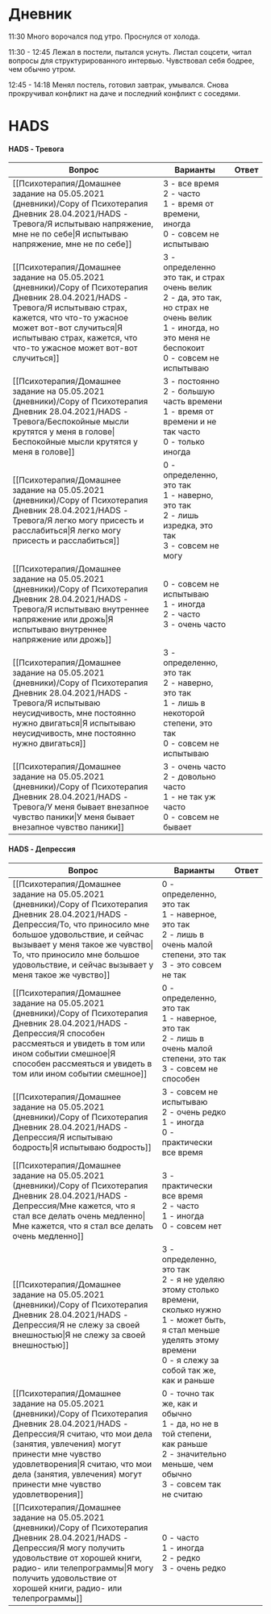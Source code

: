 # Дневник

11:30 Много ворочался под утро. Проснулся от холода.

11:30 - 12:45 Лежал в постели, пытался уснуть. Листал соцсети, читал вопросы для структурированного интервью. Чувствовал себя бодрее, чем обычно утром.

12:45 - 14:18 Менял постель, готовил завтрак, умывался. Снова прокручивал конфликт на даче и последний конфликт с соседями.

# HADS

#### HADS - Тревога

|Вопрос|Варианты|Ответ|
|---|---|---|
|[[Психотерапия/Домашнее задание на 05.05.2021 (дневники)/Copy of Психотерапия Дневник 28.04.2021/HADS - Тревога/Я испытываю напряжение, мне не по себе\|Я испытываю напряжение, мне не по себе]]|3 - все время  <br>2 - часто  <br>1 - время от времени, иногда  <br>0 - совсем не испытываю||
|[[Психотерапия/Домашнее задание на 05.05.2021 (дневники)/Copy of Психотерапия Дневник 28.04.2021/HADS - Тревога/Я испытываю страх, кажется, что что-то ужасное может вот-вот случиться\|Я испытываю страх, кажется, что что-то ужасное может вот-вот случиться]]|3 - определенно это так, и страх очень велик  <br>2 - да, это так, но страх не очень велик  <br>1 - иногда, но это меня не беспокоит  <br>0 - совсем не испытываю||
|[[Психотерапия/Домашнее задание на 05.05.2021 (дневники)/Copy of Психотерапия Дневник 28.04.2021/HADS - Тревога/Беспокойные мысли крутятся у меня в голове\|Беспокойные мысли крутятся у меня в голове]]|3 - постоянно  <br>2 - большую часть времени  <br>1 - время от времени и не так часто  <br>0 - только иногда||
|[[Психотерапия/Домашнее задание на 05.05.2021 (дневники)/Copy of Психотерапия Дневник 28.04.2021/HADS - Тревога/Я легко могу присесть и расслабиться\|Я легко могу присесть и расслабиться]]|0 - определенно, это так  <br>1 - наверно, это так  <br>2 - лишь изредка, это так  <br>3 - совсем не могу||
|[[Психотерапия/Домашнее задание на 05.05.2021 (дневники)/Copy of Психотерапия Дневник 28.04.2021/HADS - Тревога/Я испытываю внутреннее напряжение или дрожь\|Я испытываю внутреннее напряжение или дрожь]]|0 - совсем не испытываю  <br>1 - иногда  <br>2 - часто  <br>3 - очень часто||
|[[Психотерапия/Домашнее задание на 05.05.2021 (дневники)/Copy of Психотерапия Дневник 28.04.2021/HADS - Тревога/Я испытываю неусидчивость, мне постоянно нужно двигаться\|Я испытываю неусидчивость, мне постоянно нужно двигаться]]|3 - определенно, это так  <br>2 - наверно, это так  <br>1 - лишь в некоторой степени, это так  <br>0 - совсем не испытываю||
|[[Психотерапия/Домашнее задание на 05.05.2021 (дневники)/Copy of Психотерапия Дневник 28.04.2021/HADS - Тревога/У меня бывает внезапное чувство паники\|У меня бывает внезапное чувство паники]]|3 - очень часто  <br>2 - довольно часто  <br>1 - не так уж часто  <br>0 - совсем не бывает||

  
  

#### HADS - Депрессия

|Вопрос|Варианты|Ответ|
|---|---|---|
|[[Психотерапия/Домашнее задание на 05.05.2021 (дневники)/Copy of Психотерапия Дневник 28.04.2021/HADS - Депрессия/То, что приносило мне большое удовольствие, и сейчас вызывает у меня такое же чувство\|То, что приносило мне большое удовольствие, и сейчас вызывает у меня такое же чувство]]|0 - определенно, это так  <br>1 - наверное, это так  <br>2 - лишь в очень малой степени, это так  <br>3 - это совсем не так||
|[[Психотерапия/Домашнее задание на 05.05.2021 (дневники)/Copy of Психотерапия Дневник 28.04.2021/HADS - Депрессия/Я способен рассмеяться и увидеть в том или ином событии смешное\|Я способен рассмеяться и увидеть в том или ином событии смешное]]|0 - определенно, это так  <br>1 - наверное, это так  <br>2 - лишь в очень малой степени, это так  <br>3 - совсем не способен||
|[[Психотерапия/Домашнее задание на 05.05.2021 (дневники)/Copy of Психотерапия Дневник 28.04.2021/HADS - Депрессия/Я испытываю бодрость\|Я испытываю бодрость]]|3 - совсем не испытываю  <br>2 - очень редко  <br>1 - иногда  <br>0 - практически все время||
|[[Психотерапия/Домашнее задание на 05.05.2021 (дневники)/Copy of Психотерапия Дневник 28.04.2021/HADS - Депрессия/Мне кажется, что я стал все делать очень медленно\|Мне кажется, что я стал все делать очень медленно]]|3 - практически все время  <br>2 - часто  <br>1 - иногда  <br>0 - совсем нет||
|[[Психотерапия/Домашнее задание на 05.05.2021 (дневники)/Copy of Психотерапия Дневник 28.04.2021/HADS - Депрессия/Я не слежу за своей внешностью\|Я не слежу за своей внешностью]]|3 - определенно, это так  <br>2 - я не уделяю этому столько времени, сколько нужно  <br>1 - может быть, я стал меньше уделять этому времени  <br>0 - я слежу за собой так же, как и раньше||
|[[Психотерапия/Домашнее задание на 05.05.2021 (дневники)/Copy of Психотерапия Дневник 28.04.2021/HADS - Депрессия/Я считаю, что мои дела (занятия, увлечения) могут принести мне чувство удовлетворения\|Я считаю, что мои дела (занятия, увлечения) могут принести мне чувство удовлетворения]]|0 - точно так же, как и обычно  <br>1 - да, но не в той степени, как раньше  <br>2 - значительно меньше, чем обычно  <br>3 - совсем так не считаю||
|[[Психотерапия/Домашнее задание на 05.05.2021 (дневники)/Copy of Психотерапия Дневник 28.04.2021/HADS - Депрессия/Я могу получить удовольствие от хорошей книги, радио- или телепрограммы\|Я могу получить удовольствие от хорошей книги, радио- или телепрограммы]]|0 - часто  <br>1 - иногда  <br>2 - редко  <br>3 - очень редко||